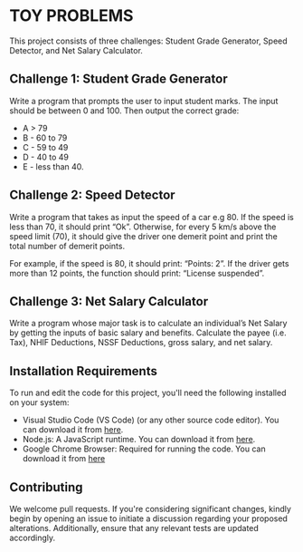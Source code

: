 # TOY PROBLEMS
This project consists of three challenges: Student Grade Generator, Speed Detector, and Net Salary Calculator.
## Challenge 1: Student Grade Generator
Write a program that prompts the user to input student marks. The input should be between 0 and 100. Then output the correct grade:

- A > 79
- B - 60 to 79
- C - 59 to 49
- D - 40 to 49
- E - less than 40.

## Challenge 2: Speed Detector
Write a program that takes as input the speed of a car e.g 80. If the speed is less than 70, it should print “Ok”. Otherwise, for every 5 km/s
above the speed limit (70), it should give the driver one demerit point and print the total number of demerit points.

For example, if the speed is 80, it should print: “Points: 2”. If the driver gets more than 12 points, the function should print: “License suspended”.

## Challenge 3: Net Salary Calculator
Write a program whose major task is to calculate an individual’s Net Salary by getting the inputs of basic salary and benefits. Calculate the 
payee (i.e. Tax), NHIF Deductions, NSSF Deductions, gross salary, and net salary.

## Installation Requirements
To run and edit the code for this project, you'll need the following installed on your system:

- Visual Studio Code (VS Code) (or any other source code editor). You can download it from [here](https://code.visualstudio.com/download).
- Node.js: A JavaScript runtime. You can download it from [here](https://nodejs.org/en/download).
- Google Chrome Browser: Required for running the code. You can download it from [here](https://www.google.com/chrome/)

## Contributing
We welcome pull requests. If you're considering significant changes, kindly begin by opening an issue to initiate a discussion regarding your proposed alterations. Additionally, ensure that any relevant tests are updated accordingly.
